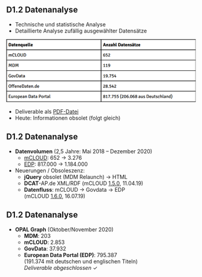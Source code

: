 ## D1.2 Datenanalyse

- Technische und statistische Analyse
- Detaillierte Analyse zufällig ausgewählter Datensätze 

![](../Medien/AP1.2-PortaleDatensaetze.png)

- Deliverable als [PDF-Datei](https://hobbitdata.informatik.uni-leipzig.de/OPAL/Deliverables/OPAL_D1.2_Datenanalyse.pdf)
- Heute: Informationen obsolet (folgt gleich)

## D1.2 Datenanalyse

- **Datenvolumen**
  (2,5 Jahre: Mai 2018 – Dezember 2020) 
    - [mCLOUD](https://mcloud.de/): 652 → 3.276 
    - [EDP](https://www.europeandataportal.eu/data/datasets?locale=en&country=de&minScoring=0&page=1): 817.000 → 1.184.000
- Neuerungen / Obsoleszenz: 
    - **jQuery** obsolet (MDM Relaunch) → HTML
    - **DCAT**-AP.de XML/RDF (mCLOUD [1.5.0](https://mcloud.de/web/guest/blog/-/blogs/mcloud-release-1-5-0), 11.04.19)
    - **Datenfluss**:
      mCLOUD → Govdata → EDP  
      (mCLOUD [1.6.0](https://mcloud.de/web/guest/blog/-/blogs/mcloud-release-1-6-0), 16.07.19)

## D1.2 Datenanalyse

- **OPAL Graph** (Oktober/November 2020)
    - **MDM**: 203
    - **mCLOUD**: 2.853
    - **GovData**: 37.932
    - **European Data Portal (EDP)**: 795.387  
      (191.374 mit deutschen und englischen Titeln)  
      _Deliverable abgeschlossen_ ✓


